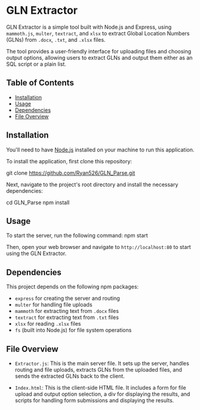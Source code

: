 # GLN Extractor

GLN Extractor is a simple tool built with Node.js and Express, using `mammoth.js`, `multer`, `textract`, and `xlsx` to extract Global Location Numbers (GLNs) from `.docx`, `.txt`, and `.xlsx` files.

The tool provides a user-friendly interface for uploading files and choosing output options, allowing users to extract GLNs and output them either as an SQL script or a plain list.

## Table of Contents

- [Installation](#installation)
- [Usage](#usage)
- [Dependencies](#dependencies)
- [File Overview](#file-overview)

## Installation

You'll need to have [Node.js](https://nodejs.org/) installed on your machine to run this application.

To install the application, first clone this repository:

git clone https://github.com/Ryan526/GLN_Parse.git

Next, navigate to the project's root directory and install the necessary dependencies:

cd GLN_Parse
npm install


## Usage

To start the server, run the following command:
npm start


Then, open your web browser and navigate to `http://localhost:80` to start using the GLN Extractor.

## Dependencies

This project depends on the following npm packages:

- `express` for creating the server and routing
- `multer` for handling file uploads
- `mammoth` for extracting text from `.docx` files
- `textract` for extracting text from `.txt` files
- `xlsx` for reading `.xlsx` files
- `fs` (built into Node.js) for file system operations

## File Overview

- `Extractor.js`: This is the main server file. It sets up the server, handles routing and file uploads, extracts GLNs from the uploaded files, and sends the extracted GLNs back to the client.

- `Index.html`: This is the client-side HTML file. It includes a form for file upload and output option selection, a div for displaying the results, and scripts for handling form submissions and displaying the results.

